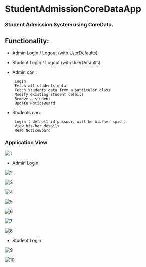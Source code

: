 # StudentAdmissionCoreDataApp

### Student Admission System using CoreData.

## Functionality:

* Admin Login / Logout (with UserDefaults)
* Student Login / Logout (with UserDefaults)

* Admin can :

       Login 
       Fetch all students data
       Fetch students data from a particular class
       Modify existing student details
       Remove a student
       Update NoticeBoard
        
* Students can:         
              
       Login ( default id password will be his/her spid )
       View his/her details
       Read NoticeBoard
       
### Application View

![1](https://user-images.githubusercontent.com/66861727/125158289-ad5b1d00-e18d-11eb-988a-26651748a2f3.PNG)

* Admin Login

![2](https://user-images.githubusercontent.com/66861727/125158290-adf3b380-e18d-11eb-8a82-0ca7bb063d06.PNG)

![3](https://user-images.githubusercontent.com/66861727/125158291-ae8c4a00-e18d-11eb-873e-b1a6c95d5be5.PNG)

![4](https://user-images.githubusercontent.com/66861727/125158277-a8966900-e18d-11eb-8480-064909fdd62c.PNG)

![5](https://user-images.githubusercontent.com/66861727/125158280-aa602c80-e18d-11eb-95fa-d686b6141ef0.PNG)

![6](https://user-images.githubusercontent.com/66861727/125158282-aaf8c300-e18d-11eb-85cc-8cecea7997b4.PNG)

![7](https://user-images.githubusercontent.com/66861727/125158284-ab915980-e18d-11eb-9fa1-7b83bea4e6b3.PNG)

![8](https://user-images.githubusercontent.com/66861727/125158285-ac29f000-e18d-11eb-918d-0b81f38ecd54.PNG)

* Student Login

![9](https://user-images.githubusercontent.com/66861727/125158286-ac29f000-e18d-11eb-80ea-aea8b9e0069a.PNG)

![10](https://user-images.githubusercontent.com/66861727/125158288-acc28680-e18d-11eb-8d87-87059c69eb1c.PNG)



